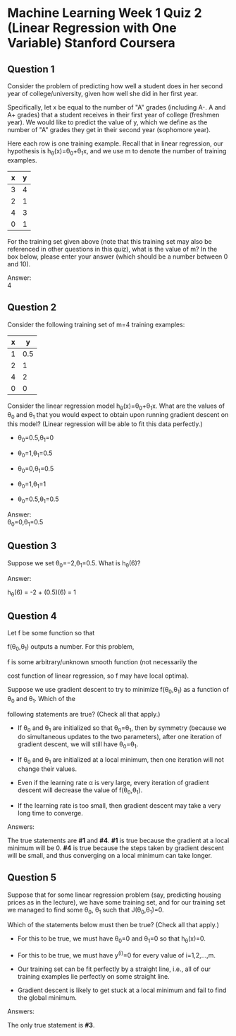 # Machine Learning Week 1 Quiz 2 (Linear Regression with One Variable) Stanford Coursera

Question 1
----------
Consider the problem of predicting how well a student does in her second year of college/university, given how well she did in her first year.

Specifically, let x be equal to the number of "A" grades (including A-. A and A+ grades) that a student receives in their first year of college (freshmen year). We would like to predict the value of y, which we define as the number of "A" grades they get in their second year (sophomore year).

Here each row is one training example. Recall that in linear regression, our hypothesis is h<sub>θ</sub>(x)=θ<sub>0</sub>+θ<sub>1</sub>x, and we use m to denote the number of training examples.

x | y
--- | ---
3 | 4
2 | 1
4 | 3
0 | 1

For the training set given above (note that this training set may also be referenced in other questions in this quiz), what is the value of m? In the box below, please enter your answer (which should be a number between 0 and 10).

Answer: </br>
4

Question 2
----------
Consider the following training set of m=4 training examples:

x | y 
--- | --- 
1 | 0.5
2 | 1
4 | 2
0 | 0

Consider the linear regression model h<sub>θ</sub>(x)=θ<sub>0</sub>+θ<sub>1</sub>x. What are the values of θ<sub>0</sub> and θ<sub>1</sub> that you would expect to obtain upon running gradient descent on this model? (Linear regression will be able to fit this data perfectly.)

* θ<sub>0</sub>=0.5,θ<sub>1</sub>=0

* θ<sub>0</sub>=1,θ<sub>1</sub>=0.5

* θ<sub>0</sub>=0,θ<sub>1</sub>=0.5

* θ<sub>0</sub>=1,θ<sub>1</sub>=1

* θ<sub>0</sub>=0.5,θ<sub>1</sub>=0.5

Answer: </br>
θ<sub>0</sub>=0,θ<sub>1</sub>=0.5 </br>

Question 3
----------
Suppose we set θ<sub>0</sub>=−2,θ<sub>1</sub>=0.5. What is h<sub>θ</sub>(6)?

Answer: </br>

h<sub>θ</sub>(6) = -2 + (0.5)(6) = 1

Question 4
----------
Let f be some function so that

f(θ<sub>0</sub>,θ<sub>1</sub>) outputs a number. For this problem,

f is some arbitrary/unknown smooth function (not necessarily the

cost function of linear regression, so f may have local optima).

Suppose we use gradient descent to try to minimize f(θ<sub>0</sub>,θ<sub>1</sub>)
as a function of θ<sub>0</sub> and θ<sub>1</sub>. Which of the

following statements are true? (Check all that apply.)

* If θ<sub>0</sub> and θ<sub>1</sub> are initialized so that θ<sub>0</sub>=θ<sub>1</sub>, then by symmetry (because we do simultaneous updates to the two parameters), after one iteration of gradient descent, we will still have θ<sub>0</sub>=θ<sub>1</sub>.

* If θ<sub>0</sub> and θ<sub>1</sub> are initialized at a local minimum, then one iteration will not change their values.

* Even if the learning rate α is very large, every iteration of gradient descent will decrease the value of f(θ<sub>0</sub>,θ<sub>1</sub>).

* If the learning rate is too small, then gradient descent may take a very long time to converge.

Answers: </br>

The true statements are <b>#1</b> and <b>#4</b>. <b>#1</b> is true because the gradient at a local minimum will be 0. <b>#4</b> is true because the steps taken by gradient descent will be small, and thus converging on a local minimum can take longer.

Question 5
----------
Suppose that for some linear regression problem (say, predicting housing prices as in the lecture), we have some training set, and for our training set we managed to find some θ<sub>0</sub>, θ<sub>1</sub> such that J(θ<sub>0</sub>,θ<sub>1</sub>)=0.

Which of the statements below must then be true? (Check all that apply.)

* For this to be true, we must have θ<sub>0</sub>=0 and θ<sub>1</sub>=0 so that h<sub>θ</sub>(x)=0.

* For this to be true, we must have y<sup>(i)</sup>=0 for every value of i=1,2,…,m.

* Our training set can be fit perfectly by a straight line, i.e., all of our training examples lie perfectly on some straight line.

* Gradient descent is likely to get stuck at a local minimum and fail to find the global minimum.

Answers: </br>

The only true statement is <b>#3</b>.